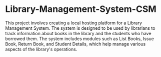 # Library-Management-System-CSM
This project involves creating a local hosting platform for a Library Management System. The system is designed to be used by librarians to track information about books in the library and the students who have borrowed them. The system includes modules such as List Books, Issue Book, Return Book, and Student Details, which help manage various aspects of the library's operations.
